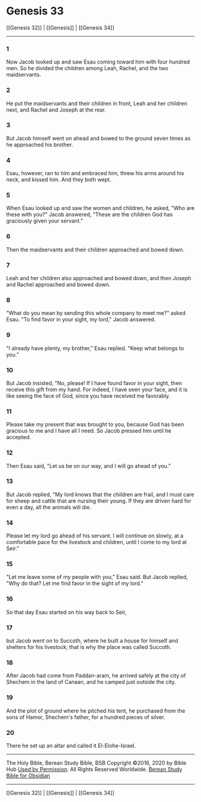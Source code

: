 # Genesis 33

[[Genesis 32]] | [[Genesis]] | [[Genesis 34]]

---

### 1
Now Jacob looked up and saw Esau coming toward him with four hundred men. So he divided the children among Leah, Rachel, and the two maidservants.

### 2
He put the maidservants and their children in front, Leah and her children next, and Rachel and Joseph at the rear.

### 3
But Jacob himself went on ahead and bowed to the ground seven times as he approached his brother.

### 4
Esau, however, ran to him and embraced him, threw his arms around his neck, and kissed him. And they both wept.

### 5
When Esau looked up and saw the women and children, he asked, "Who are these with you?" Jacob answered, "These are the children God has graciously given your servant."

### 6
Then the maidservants and their children approached and bowed down.

### 7
Leah and her children also approached and bowed down, and then Joseph and Rachel approached and bowed down.

### 8
"What do you mean by sending this whole company to meet me?" asked Esau. "To find favor in your sight, my lord," Jacob answered.

### 9
"I already have plenty, my brother," Esau replied. "Keep what belongs to you."

### 10
But Jacob insisted, "No, please! If I have found favor in your sight, then receive this gift from my hand. For indeed, I have seen your face, and it is like seeing the face of God, since you have received me favorably.

### 11
Please take my present that was brought to you, because God has been gracious to me and I have all I need. So Jacob pressed him until he accepted.

### 12
Then Esau said, "Let us be on our way, and I will go ahead of you."

### 13
But Jacob replied, "My lord knows that the children are frail, and I must care for sheep and cattle that are nursing their young. If they are driven hard for even a day, all the animals will die.

### 14
Please let my lord go ahead of his servant. I will continue on slowly, at a comfortable pace for the livestock and children, until I come to my lord at Seir."

### 15
"Let me leave some of my people with you," Esau said. But Jacob replied, "Why do that? Let me find favor in the sight of my lord."

### 16
So that day Esau started on his way back to Seir,

### 17
but Jacob went on to Succoth, where he built a house for himself and shelters for his livestock; that is why the place was called Succoth.

### 18
After Jacob had come from Paddan-aram, he arrived safely at the city of Shechem in the land of Canaan, and he camped just outside the city.

### 19
And the plot of ground where he pitched his tent, he purchased from the sons of Hamor, Shechem's father, for a hundred pieces of silver.

### 20
There he set up an altar and called it El-Elohe-Israel.

---

The Holy Bible, Berean Study Bible, BSB
Copyright ©2016, 2020 by Bible Hub
[Used by Permission](https://berean.bible/terms.htm). All Rights Reserved Worldwide.
[Berean Study Bible for Obsidian](https://github.com/gapmiss/berean-study-bible-for-obsidian)

---

[[Genesis 32]] | [[Genesis]] | [[Genesis 34]]

